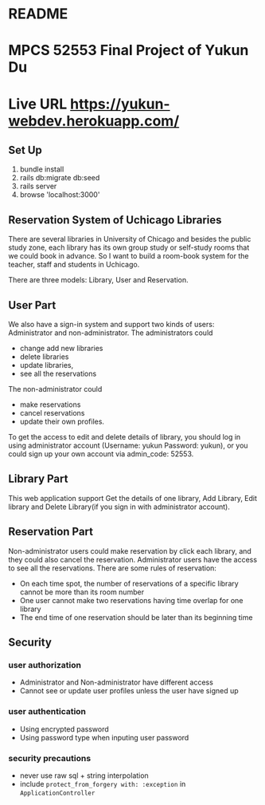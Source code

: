 # README

# MPCS 52553 Final Project of Yukun Du

# Live URL   https://yukun-webdev.herokuapp.com/

## Set Up
1. bundle install
2. rails db:migrate db:seed
3. rails server
4. browse 'localhost:3000'

## Reservation System of Uchicago Libraries

There are several libraries in University of Chicago and besides the public study zone, each library has its own group study or self-study rooms that we could book in advance.
So I want to build a room-book system for the teacher, staff and students in Uchicago.

There are three models: Library, User and Reservation.

## User Part
We also have a sign-in system and support two kinds of users: Administrator and non-administrator.
The administrators could
- change add new libraries
- delete libraries
- update libraries,
- see all the reservations

The non-administrator could
- make reservations
- cancel reservations
- update their own profiles.

To get the access to edit and delete details of library, you should log in using administrator account (Username: yukun   Password: yukun), or you could sign up your
own account via admin_code: 52553.

## Library Part
This web application support Get the details of one library, Add Library, Edit library and Delete Library(if you sign in with administrator account).

## Reservation Part
Non-administrator users could make reservation by click each library, and they could also cancel the reservation.
Administrator users have the access to see all the reservations.
There are some rules of reservation:
- On each time spot, the number of reservations of a specific library cannot be more than its room number
- One user cannot make two reservations having time overlap for one library
- The end time of one reservation should be later than its beginning time

## Security
### user authorization
- Administrator and Non-administrator have different access
- Cannot see or update user profiles unless the user have signed up

### user authentication
- Using encrypted password
- Using password type when inputing user password

### security precautions
- never use raw sql + string interpolation
- include `protect_from_forgery with: :exception` in `ApplicationController`
